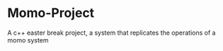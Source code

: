 # Momo-Project
A c++ easter break project, a system that replicates the operations of a momo system
